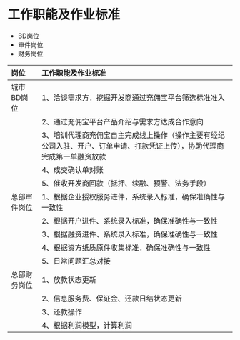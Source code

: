# 工作职能及作业标准

* BD岗位
* 审件岗位
* 财务岗位

| 岗位 | 工作职能及作业标准 |
| :--- | :--- |
| 城市BD岗位 | 1、洽谈需求方，挖掘开发商通过充佣宝平台筛选标准准入 |
|  | 2、通过充佣宝平台产品介绍与需求方达成合作意向 |
|  | 3、培训代理商充佣宝自主完成线上操作（操作主要有经纪公司入驻、开户、订单申请、打款凭证上传），协助代理商完成第一单融资放款 |
|  | 4、成交确认单对账 |
|  | 5、催收开发商回款（抵押、续融、预警、法务手段） |
| 总部审件岗位 | 1、根据企业授权服务进件，系统录入标准，确保准确性与一致性 |
|  | 2、根据开户进件、系统录入标准，确保准确性与一致性 |
|  | 3、根据融资进件、系统录入标准，确保准确性与一致性 |
|  | 4、根据资方纸质原件收集标准，确保准确性与一致性 |
|  | 5、日常问题汇总对接 |
| 总部财务岗位 | 1、放款状态更新 |
|  | 2、信息服务费、保证金、还款日结状态更新 |
|  | 3、还款操作 |
|  | 4、根据利润模型，计算利润 |




